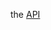 the [API](https://github.com/csc301-fall2014/Proj-Morning-Team10-repo/blob/server/Phase2/server/api.md)